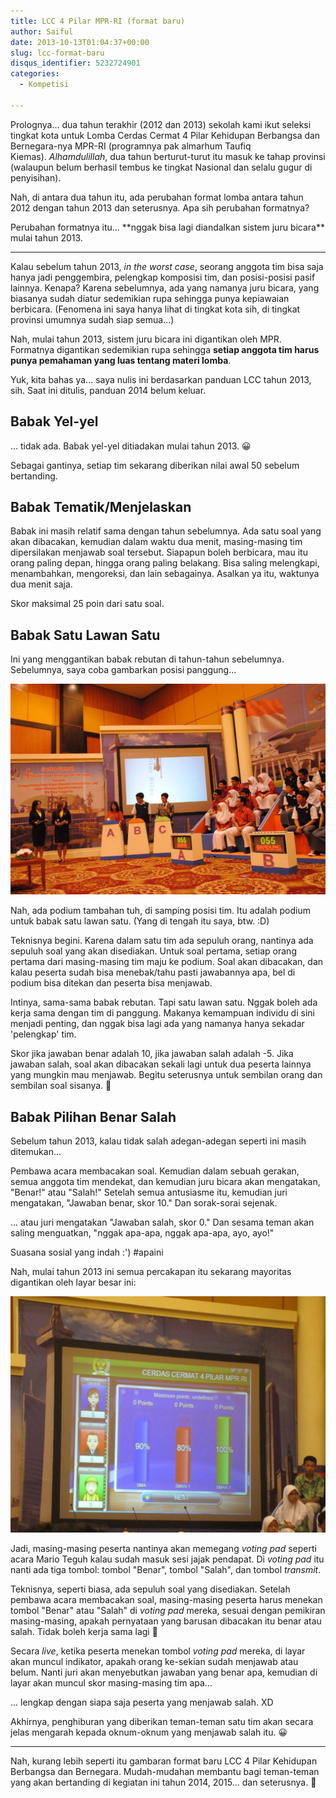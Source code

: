 ```yaml
---
title: LCC 4 Pilar MPR-RI (format baru)
author: Saiful
date: 2013-10-13T01:04:37+00:00
slug: lcc-format-baru
disqus_identifier: 5232724901
categories:
  - Kompetisi

---
```

Prolognya... dua tahun terakhir (2012 dan 2013) sekolah kami ikut seleksi tingkat kota untuk Lomba Cerdas Cermat 4 Pilar Kehidupan Berbangsa dan Bernegara-nya MPR-RI (programnya pak almarhum Taufiq Kiemas). _Alhamdulillah_, dua tahun berturut-turut itu masuk ke tahap provinsi (walaupun belum berhasil tembus ke tingkat Nasional dan selalu gugur di penyisihan).

Nah, di antara dua tahun itu, ada perubahan format lomba antara tahun 2012 dengan tahun 2013 dan seterusnya. Apa sih perubahan formatnya?

<!--more-->Perubahan formatnya itu... **nggak bisa lagi diandalkan sistem juru bicara** mulai tahun 2013.

***

Kalau sebelum tahun 2013, _in the worst case_, seorang anggota tim bisa saja hanya jadi penggembira, pelengkap komposisi tim, dan posisi-posisi pasif lainnya. Kenapa? Karena sebelumnya, ada yang namanya juru bicara, yang biasanya sudah diatur sedemikian rupa sehingga punya kepiawaian berbicara. (Fenomena ini saya hanya lihat di tingkat kota sih, di tingkat provinsi umumnya sudah siap semua...)

Nah, mulai tahun 2013, sistem juru bicara ini digantikan oleh MPR. Formatnya digantikan sedemikian rupa sehingga **setiap anggota tim harus punya pemahaman yang luas tentang materi lomba**.

Yuk, kita bahas ya... saya nulis ini berdasarkan panduan LCC tahun 2013, sih. Saat ini ditulis, panduan 2014 belum keluar.

## Babak Yel-yel

... tidak ada. Babak yel-yel ditiadakan mulai tahun 2013. 😀

Sebagai gantinya, setiap tim sekarang diberikan nilai awal 50 sebelum bertanding.

## Babak Tematik/Menjelaskan

Babak ini masih relatif sama dengan tahun sebelumnya. Ada satu soal yang akan dibacakan, kemudian dalam waktu dua menit, masing-masing tim dipersilakan menjawab soal tersebut. Siapapun boleh berbicara, mau itu orang paling depan, hingga orang paling belakang. Bisa saling melengkapi, menambahkan, mengoreksi, dan lain sebagainya. Asalkan ya itu, waktunya dua menit saja.

Skor maksimal 25 poin dari satu soal.

## Babak Satu Lawan Satu

Ini yang menggantikan babak rebutan di tahun-tahun sebelumnya. Sebelumnya, saya coba gambarkan posisi panggung...

![Podium babak satu lawan satu LCC 4 Pilar tahun 2013.](podium-satu-lawan-satu-lcc-4-pilar-2013.jpg)

Nah, ada podium tambahan tuh, di samping posisi tim. Itu adalah podium untuk babak satu lawan satu. (Yang di tengah itu saya, btw. :D)

Teknisnya begini. Karena dalam satu tim ada sepuluh orang, nantinya ada sepuluh soal yang akan disediakan. Untuk soal pertama, setiap orang pertama dari masing-masing tim maju ke podium. Soal akan dibacakan, dan kalau peserta sudah bisa menebak/tahu pasti jawabannya apa, bel di podium bisa ditekan dan peserta bisa menjawab.

Intinya, sama-sama babak rebutan. Tapi satu lawan satu. Nggak boleh ada kerja sama dengan tim di panggung. Makanya kemampuan individu di sini menjadi penting, dan nggak bisa lagi ada yang namanya hanya sekadar 'pelengkap' tim.

Skor jika jawaban benar adalah 10, jika jawaban salah adalah -5. Jika jawaban salah, soal akan dibacakan sekali lagi untuk dua peserta lainnya yang mungkin mau menjawab. Begitu seterusnya untuk sembilan orang dan sembilan soal sisanya. 🙂

## Babak Pilihan Benar Salah

Sebelum tahun 2013, kalau tidak salah adegan-adegan seperti ini masih ditemukan...

Pembawa acara membacakan soal. Kemudian dalam sebuah gerakan, semua anggota tim mendekat, dan kemudian juru bicara akan mengatakan, "Benar!" atau "Salah!" Setelah semua antusiasme itu, kemudian juri mengatakan, "Jawaban benar, skor 10." Dan sorak-sorai sejenak.

... atau juri mengatakan "Jawaban salah, skor 0." Dan sesama teman akan saling menguatkan, "nggak apa-apa, nggak apa-apa, ayo, ayo!"

Suasana sosial yang indah :') #apaini

Nah, mulai tahun 2013 ini semua percakapan itu sekarang mayoritas digantikan oleh layar besar ini:

![Scoreboard babak benar salah LCC 4 Pilar 2013.](scoreboard-lcc-4-pilar-2013.jpg)

Jadi, masing-masing peserta nantinya akan memegang _voting pad_ seperti acara Mario Teguh kalau sudah masuk sesi jajak pendapat. Di _voting pad_ itu nanti ada tiga tombol: tombol "Benar", tombol "Salah", dan tombol _transmit_.

Teknisnya, seperti biasa, ada sepuluh soal yang disediakan. Setelah pembawa acara membacakan soal, masing-masing peserta harus menekan tombol "Benar" atau "Salah" di _voting pad_ mereka, sesuai dengan pemikiran masing-masing, apakah pernyataan yang barusan dibacakan itu benar atau salah. Tidak boleh kerja sama lagi 🙂

Secara _live_, ketika peserta menekan tombol _voting pad_ mereka, di layar akan muncul indikator, apakah orang ke-sekian sudah menjawab atau belum. Nanti juri akan menyebutkan jawaban yang benar apa, kemudian di layar akan muncul skor masing-masing tim apa...

... lengkap dengan siapa saja peserta yang menjawab salah. XD

Akhirnya, penghiburan yang diberikan teman-teman satu tim akan secara jelas mengarah kepada oknum-oknum yang menjawab salah itu. 😀

***

Nah, kurang lebih seperti itu gambaran format baru LCC 4 Pilar Kehidupan Berbangsa dan Bernegara. Mudah-mudahan membantu bagi teman-teman yang akan bertanding di kegiatan ini tahun 2014, 2015... dan seterusnya. 🙂
